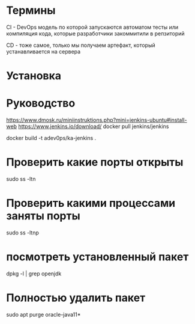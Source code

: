 # Термины
CI - DevOps модель по которой запускаются автоматом тесты или компиляция кода, которые  разработчики закоммитили в репзиторий
<!-- Коммит - сборка - тест -> Deployment -->
CD - тоже самое, только мы получаем артефакт, который устанавливается на сервера
# Установка
# Руководство
https://www.dmosk.ru/miniinstruktions.php?mini=jenkins-ubuntu#install-web
https://www.jenkins.io/download/
docker pull jenkins/jenkins
<!-- Надо установить java той версии, которую поддерживает Jenkins-->
<!-- Нужен свободный порт 8080. Остановить вебсервер! -->
<!-- Запускаем сборку -->
docker build -t adev0ps/ka-jenkins .
# Проверить какие порты открыты
sudo ss -ltn
# Проверить какими процессами заняты порты
sudo ss -ltnp
# посмотреть установленный пакет
dpkg -l | grep openjdk
# Полностью удалить пакет
sudo apt purge oracle-java11*
